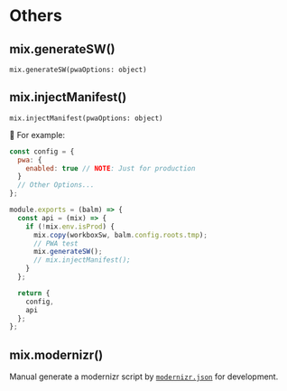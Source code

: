 # Others

## mix.generateSW()

`mix.generateSW(pwaOptions: object)`

## mix.injectManifest()

`mix.injectManifest(pwaOptions: object)`

:chestnut: For example:

```js
const config = {
  pwa: {
    enabled: true // NOTE: Just for production
  }
  // Other Options...
};

module.exports = (balm) => {
  const api = (mix) => {
    if (!mix.env.isProd) {
      mix.copy(workboxSw, balm.config.roots.tmp);
      // PWA test
      mix.generateSW();
      // mix.injectManifest();
    }
  };

  return {
    config,
    api
  };
};
```

## mix.modernizr()

Manual generate a modernizr script by [`modernizr.json`](https://github.com/Modernizr/Modernizr/blob/master/lib/config-all.json) for development.
